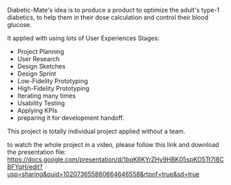 Diabetic-Mate's idea is to produce a product to optimize the adult's type-1 diabetics, to help them in their dose calculation and control their blood glucose.


It applied with using lots of User Experiences Stages: 
- Project Planning 
- User Research 
- Design Sketches 
- Design Sprint
- Low-Fidelity Prototyping
- High-Fidelity Prototyping
- Iterating many times 
- Usability Testing 
- Applying KPIs
- preparing it for development handoff.

This project is totally individual project applied without a team.


to watch the whole project in a video, please follow this link and download the presentation file: https://docs.google.com/presentation/d/1bqK6KYrZHy9HBK05spKO5Tt7l8CBFYqH/edit?usp=sharing&ouid=102073655860664646558&rtpof=true&sd=true


